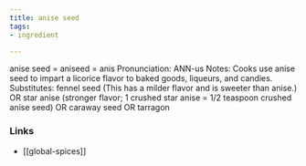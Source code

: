 ```yaml
---
title: anise seed
tags:
- ingredient

---
```

anise seed = aniseed = anis Pronunciation: ANN-us Notes: Cooks use anise seed to impart a licorice flavor to baked goods, liqueurs, and candies. Substitutes: fennel seed (This has a milder flavor and is sweeter than anise.) OR star anise (stronger flavor; 1 crushed star anise = 1/2 teaspoon crushed anise seed) OR caraway seed OR tarragon

### Links

* [[global-spices]]
